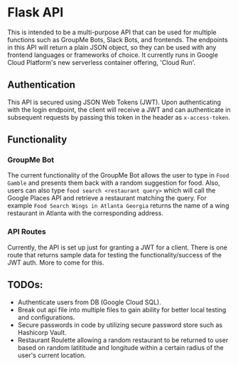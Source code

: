 # Flask API

This is intended to be a multi-purpose API that can be used for multiple functions such as GroupMe Bots, Slack Bots, and frontends. The endpoints in this API will return a plain JSON object, so they can be used with any frontend languages or frameworks of choice. It currently runs in Google Cloud Platform's new serverless container offering, 'Cloud Run'.

## Authentication

This API is secured using JSON Web Tokens (JWT). Upon authenticating with the login endpoint, the client will receive a JWT and can authenticate in subsequent requests by passing this token in the header as `x-access-token`. 

## Functionality

### GroupMe Bot

The current functionality of the GroupMe Bot allows the user to type in `Food Gamble` and presents them back with a random suggestion for food. Also, users can also type `food search <restaurant query>` which will call the Google Places API and retrieve a restaurant matching the query. For example `Food Search Wings in Atlanta Georgia` returns the name of a wing restaurant in Atlanta with the corresponding address.

### API Routes

Currently, the API is set up just for granting a JWT for a client. There is one route that returns sample data for testing the functionality/success of the JWT auth. More to come for this.

## TODOs: 

  - Authenticate users from DB (Google Cloud SQL).
  - Break out api file into multiple files to gain ability for better local testing and configurations.
  - Secure passwords in code by utilizing secure password store such as Hashicorp Vault.
  - Restaurant Roulette allowing a random restaurant to be returned to user based on random latititude and longitude within a certain radius of the user's current location.

